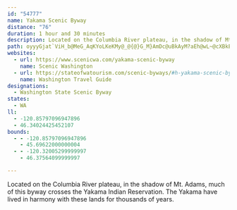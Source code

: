 ```yaml
---
id: "54777"
name: Yakama Scenic Byway
distance: "76"
duration: 1 hour and 30 minutes
description: Located on the Columbia River plateau, in the shadow of Mt. Adams, much of this byway crosses the Yakama Indian Reservation. The Yakama have lived in harmony with these lands for thousands of years.
path: oyyyGjat`ViH_b@MeG_AqKYoLKeKMy@_@{@}G_M}AmDc@uBkAyM?aEh@wL~@cXBkEIaGWeEkBiRmD{`@OgFi@_mKJmeCkyAe@mg@D_q@_@?{ZGu@Qe@USX_CNkD?cyBTsdCEau@O{h@Eo`AIsx@D_p@B{wAg@yaCv@}_B@_a@\umADys@Sq_A]yaADopAEaKDoQwAouCt@ibCGo}Bc@yjA?cx@H_gCn@ybC?es@HmiAGcrAb@yuBR_d@C}LHmOCiEBeDRgAx@}BT{B]kB_@o@vTyi@xEcMdBZdCAvAHhEMhk@Apj@x@ll@Lhn@Avl@?~o@e@rFf@dEjA`ErBddA~_AvYjXbAhAdA`B|ArCtA`EfAxEv@fHzAvT\xCj@lDxAjE`JbPdBzGdGl[~@dD|AjDdDzDxBrAdDdApLxBlF~A|GzDbUlJ`JrElRzHzEfDtElFdBfDbB~DlBnGr@pDx@zFj@~IB`Ee@`^q@zz@BrCNlDRtCd@dEdAzFvAjFjAzCzBlEzA~BzDfE|DrCxCrApHfCbD~AhSfLvJfFfJfDvQ~EfH~ClDzB|AjAln@li@~C~BfCzA`IpDnC|@fFnAxIz@zHJpf@CrC\lDjAjBfAjA~@po@bo@bFzFlDdFlCxErD|H|CvIro@tfCpAlE~AvEbArCxCtGpWji@hBtEjAxDpBvHnAjIb@~E`@jHl@rR^hCh@~Br@jBx@vAdArApGzGnAfBtLbSrA`BlDhD`I|En@\PCdG~Ch`CtrA|F|CpCfA|DfAfQtDlzAvYpG|AhD~Avm@j\|BrA`GfEd_@xY|BrBlFvGtZxb@hG`ItTdTzCvBnDfBhq@hW~P~DrV`EpL`CjdB|v@`HxCjGjB`_A|V|GrBfErBhAx@bCxBhBxB`HhLjA`BvEvFnAfAbBdAhD`BrBr@bCj@v|ApVxAXlC~@rDvBtJvJdBdArBz@hRrElCdAlKfGhNtJrArBx@~BTrANrAfDfj@XxC^pBh@fBhU`m@|BxGbDtM`Ktd@PvARxCClIFxBP|CpG|f@vA`Hj@dDr@pG^`GlAhZZpC|@nEtAxD`A`Bz@dAbBpAhJtFdHrEtL`HbBrAt@dAn@~AhBtH`Hp^h@dBrAbC~ApAbBl@lANnACrBe@zFeC~Co@tBKxKfA|GlAlBv@pAv@p@f@dBlB~M|OdLt[dAdCxA|BbCdChOxMvChA|Cd@tES|B]dMqCvKoBpF[~DD`CZlH|A|JfC`D^fD?rCSzBSjCk@bFq@hSaAbDEbu@nCfLj@lDr@xB~@db@nVxK`IdE`EdFtFxAjBdEfGvBzDjBvCxOf]jJtRnN`\bs@d}AjKvSrBxBhDdB~@R`H^jRlChBLjEdA~D`BfDjBrCpBrAhAhGjHvFlHrBfB`Ad@nA^dLxAt@NrB|@tB~AzCrCxXpTpFpD|CtAjBf@lBV`FJ|CYnH_CfB]|@GnBB|ALxBr@hAl@xBxB|BrDbAdCf@xBx@rFfC`Xr@hEhApDrCbGrk@faA`DlHxAzEbTpdAp@xBfAjCh@~@jAfBbA~@bBz@vD~@fK|@|@TdBx@~MrIpGbFjKrHnAdAtBdC`BfCpd@ny@jF`IhPhSfDlFtAlC`b@p_AzEtIf\ji@rAzAbBxAlCrAhCx@xC`Bf@d@fAvAnJbR`@l@lBrAxCvAtJtDlV~IvTrDtc@tGhd@nGhe@lHjZ`EbSfDbFnBrCzAdwApcApJfG~ElBbHlA`KPrl@IzWJza@bAhRKjJQhgBS|CGbF}@|I_CdHuCnCyA~LoHhWePxEgBp@M|BEtBPbH`Ax@?pBY~@_@bAq@bFuFnD_C`Be@dBGbAFvCb@hCr@|GnAx@BbAQr@Uj@k@h@y@^eAh@kC?iD_@eFEuAF_Cl@_EXeA~@eBl@u@pMcLrBwBfGiHfEkEtEmFl@a@bC_A|BSdA@rB`@xBjAn@l@bBvBh@fAr@vBd@hCrBzOZ|ApA`EhDbHvBxFz@~DdAbHpBtKxE`Y~@dDxAvCvBpCxAjAtNtIfFfDd@M|AL~B~AfARn@Sb@c@h@wAPuA
websites:
  - url: https://www.scenicwa.com/yakama-scenic-byway
    name: Scenic Washington
  - url: https://stateofwatourism.com/scenic-byways/#h-yakama-scenic-byway
    name: Washington Travel Guide
designations:
  - Washington State Scenic Byway
states:
  - WA
ll:
  - -120.85797096947896
  - 46.34024425452107
bounds:
  - - -120.85797096947896
    - 45.69622000000004
  - - -120.32005299999997
    - 46.37564099999997

---
```


Located on the Columbia River plateau, in the shadow of Mt. Adams, much of this byway crosses the Yakama Indian Reservation. The Yakama have lived in harmony with these lands for thousands of years.
